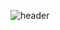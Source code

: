 ![header](https://capsule-render.vercel.app/api?type=shark&color=random&height=300&section=header&text=Park%20Wonjeong&fontSize=90)
